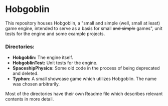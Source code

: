 # Hobgoblin

This repository houses Hobgoblin, a "small and simple (well, small at least) game engine, intended to serve as a
basis for small ~~and simple~~ games", unit tests for the engine and some example projects. 


### Directories:
 - **Hobgoblin:** The engine itself.
 - **HobgoblinTest:** Unit tests for the engine.
 - **SpaceshipPhysics:** Some old code in the process of being deprecated and deleted.
 - **Typhon:** A small showcase game which utilizes Hobgoblin. The name was chosen arbitrarily.


Most of the directories have their own Readme file which describes relevant contents in more detail.